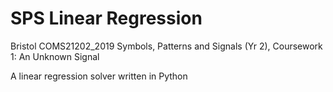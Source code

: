 # SPS Linear Regression

Bristol COMS21202_2019 Symbols, Patterns and Signals (Yr 2), Coursework 1: An Unknown Signal

A linear regression solver written in Python
